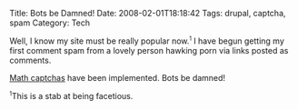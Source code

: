 Title: Bots be Damned!
Date: 2008-02-01T18:18:42
Tags: drupal, captcha, spam
Category: Tech


Well, I know my site must be really popular now.<sup><small>1</small></sup> I have begun getting my first comment spam from a lovely person hawking porn via links posted as comments. 

<a href="http://en.wikipedia.org/wiki/Captcha" target="_blank">Math captchas</a> have been implemented. Bots be damned!

<sup><small>1</small></sup>This is a stab at being facetious.
